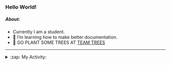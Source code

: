 ### Hello World!

##### About:
- Currently I am a student.
- 🌱 I’m learning how to make better documentation.
- 🌱 GO PLANT SOME TREES AT [TEAM TREES](https://teamtrees.org/)

---
<details>
  <summary>:zap: My Activity:</summary>
  
<!--START_SECTION:waka-->
![Code Time](http://img.shields.io/badge/Code%20Time-1%2C152%20hrs%2045%20mins-blue)

**I'm a Night 🦉** 

```text
🌞 Morning                1663 commits        ██░░░░░░░░░░░░░░░░░░░░░░░   09.69 % 
🌆 Daytime                5926 commits        █████████░░░░░░░░░░░░░░░░   34.52 % 
🌃 Evening                4935 commits        ███████░░░░░░░░░░░░░░░░░░   28.75 % 
🌙 Night                  4643 commits        ███████░░░░░░░░░░░░░░░░░░   27.05 % 
```
📅 **I'm Most Productive on Wednesday** 

```text
Monday                   2496 commits        ████░░░░░░░░░░░░░░░░░░░░░   14.54 % 
Tuesday                  2302 commits        ███░░░░░░░░░░░░░░░░░░░░░░   13.41 % 
Wednesday                3975 commits        ██████░░░░░░░░░░░░░░░░░░░   23.15 % 
Thursday                 2191 commits        ███░░░░░░░░░░░░░░░░░░░░░░   12.76 % 
Friday                   1729 commits        ███░░░░░░░░░░░░░░░░░░░░░░   10.07 % 
Saturday                 1517 commits        ██░░░░░░░░░░░░░░░░░░░░░░░   08.84 % 
Sunday                   2957 commits        ████░░░░░░░░░░░░░░░░░░░░░   17.22 % 
```


📊 **This Week I Spent My Time On** 

```text
🔥 Editors: 
VS Code                  2 mins              █████████████████████████   100.00 % 

🐱‍💻 Projects: 
giveth-dapps-v2          1 min               ████████████████████░░░░░   81.56 % 
praise                   0 secs              █████░░░░░░░░░░░░░░░░░░░░   18.44 % 
```


 Last Updated on 27/07/2023 00:15:23 UTC
<!--END_SECTION:waka-->
</details>
